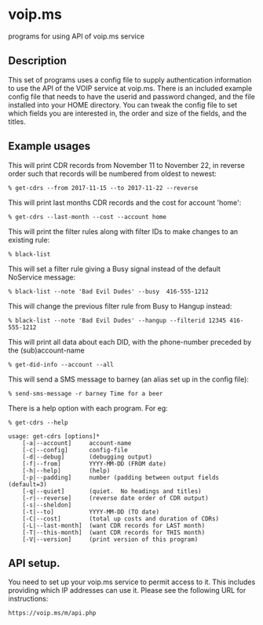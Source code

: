 # voip.ms
programs for using API of voip.ms service

## Description
This set of programs uses a config file to supply authentication information to
use the API of the VOIP service at voip.ms.  There is an included example config
file that needs to have the userid and password changed, and the file installed
into your HOME directory.  You can tweak the config file to set which fields 
you are interested in, the order and size of the fields, and the titles.

## Example usages
This will print CDR records from November 11 to November 22, in reverse order
such that records will be numbered from oldest to newest:

    % get-cdrs --from 2017-11-15 --to 2017-11-22 --reverse

This will print last months CDR records and the cost for account 'home':

    % get-cdrs --last-month --cost --account home

This will print the filter rules along with filter IDs to make changes to an existing rule:

    % black-list

This will set a filter rule giving a Busy signal instead of the default NoService message:

    % black-list --note 'Bad Evil Dudes' --busy  416-555-1212 

This will change the previous filter rule from Busy to Hangup instead:

    % black-list --note 'Bad Evil Dudes' --hangup --filterid 12345 416-555-1212

This will print all data about each DID, with the phone-number preceded by the (sub)account-name

    % get-did-info --account --all

This will send a SMS message to barney (an alias set up in the config file):

    % send-sms-message -r barney Time for a beer

There is a help option with each program.  For eg:

    % get-cdrs --help

    usage: get-cdrs [options]*
        [-a|--account]     account-name
        [-c|--config]      config-file
        [-d|--debug]       (debugging output)
        [-f|--from]        YYYY-MM-DD (FROM date)
        [-h|--help]        (help)
        [-p|--padding]     number (padding between output fields (default=3)
        [-q|--quiet]       (quiet.  No headings and titles)
        [-r|--reverse]     (reverse date order of CDR output)
        [-s|--sheldon]
        [-t|--to]          YYYY-MM-DD (TO date)
        [-C|--cost]        (total up costs and duration of CDRs)
        [-L|--last-month]  (want CDR records for LAST month)
        [-T|--this-month]  (want CDR records for THIS month)
        [-V|--version]     (print version of this program)

## API setup.
You need to set up your voip.ms service to permit access to it.  This includes
providing which IP addresses can use it.  Please see the following URL for instructions:

    https://voip.ms/m/api.php
